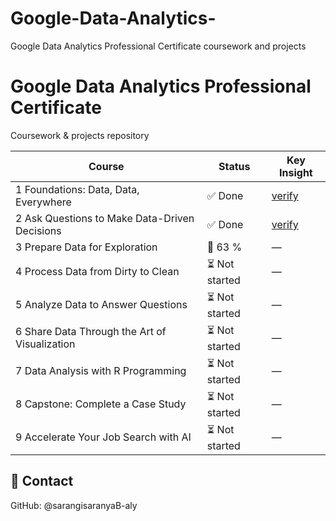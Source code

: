 # Google-Data-Analytics-
Google Data Analytics Professional Certificate coursework and projects
# Google Data Analytics Professional Certificate  
Coursework & projects repository  

| Course | Status | Key Insight |
|--------|--------|-------------|
| 1 Foundations: Data, Data, Everywhere | ✅ Done | [verify](https://coursera.org/share/78a688e181bf5b791406a0b3ac404439) 
| 2 Ask Questions to Make Data-Driven Decisions | ✅ Done | [verify](https://coursera.org/share/50e8ac0d64e58ad5629bb236c60ac22e)
| 3 Prepare Data for Exploration | 🔄 63 % | — |
| 4 Process Data from Dirty to Clean | ⏳ Not started | — |
| 5 Analyze Data to Answer Questions | ⏳ Not started | — |
| 6 Share Data Through the Art of Visualization | ⏳ Not started | — |
| 7 Data Analysis with R Programming | ⏳ Not started | — |
| 8 Capstone: Complete a Case Study | ⏳ Not started | — |
| 9 Accelerate Your Job Search with AI | ⏳ Not started | — |

## 📧 Contact
GitHub: @sarangisaranyaB-aly
